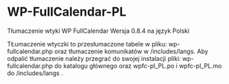 WP-FullCalendar-PL
==================

Tłumaczenie wtyki WP FullCalendar Wersja 0.8.4 na język Polski

TŁumaczenie wtyczki to przesłumaczone tabele w pliku: wp-fullcalendar.php oraz tłumaczenie komunikatów w /includes/langs.
Aby odpalić tłumaczenie należy przegrać do swojej instalacji pliki: wp-fullcalendar.php do katalogu głównego oraz wpfc-pl_PL.po i wpfc-pl_PL.mo do /includes/langs .
